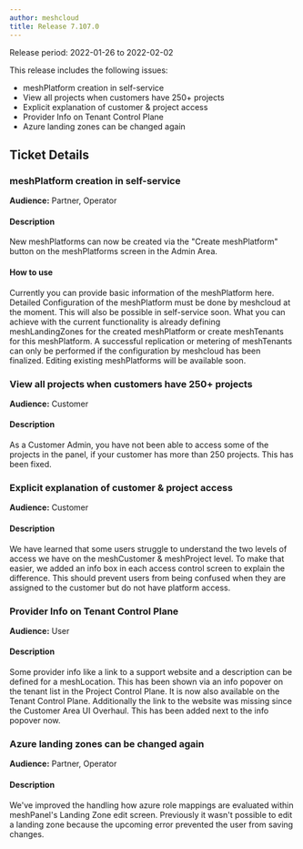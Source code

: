 ```yaml
---
author: meshcloud
title: Release 7.107.0
---
```


Release period: 2022-01-26 to 2022-02-02

This release includes the following issues:
* meshPlatform creation in self-service
* View all projects when customers have 250+ projects
* Explicit explanation of customer & project access
* Provider Info on Tenant Control Plane
* Azure landing zones can be changed again
<!--truncate-->

## Ticket Details
### meshPlatform creation in self-service
**Audience:** Partner, Operator


#### Description
New meshPlatforms can now be created via the "Create meshPlatform" button on the meshPlatforms screen
in the Admin Area.

#### How to use
Currently you can provide basic information of the meshPlatform here. Detailed Configuration
of the meshPlatform must be done by meshcloud at the moment. This will also be possible in self-service soon.
What you can achieve with the current functionality is already defining meshLandingZones for the created meshPlatform
or create meshTenants for this meshPlatform. A successful replication or metering of meshTenants can only be
performed if the configuration by meshcloud has been finalized. Editing existing meshPlatforms will be available
soon.

### View all projects when customers have 250+ projects
**Audience:** Customer


#### Description
As a Customer Admin, you have not been able to access some of the projects in the panel, if your customer has more than 250 projects. This has been fixed.

### Explicit explanation of customer & project access
**Audience:** Customer


#### Description
We have learned that some users struggle to understand the two levels of access we have on the meshCustomer &
meshProject level. To make that easier, we added an info box in each access control screen to explain the difference.
This should prevent users from being confused when they are assigned to the customer but do not have platform access.

### Provider Info on Tenant Control Plane
**Audience:** User


#### Description
Some provider info like a link to a support website and a description can be defined for a meshLocation.
This has been shown via an info popover on the tenant list in the Project Control Plane. It is now also
available on the Tenant Control Plane. Additionally the link to the website was missing since the 
Customer Area UI Overhaul. This has been added next to the info popover now.

### Azure landing zones can be changed again
**Audience:** Partner, Operator


#### Description
We've improved the handling how azure role mappings are evaluated within meshPanel's Landing Zone edit screen. Previously it wasn't possible to edit a landing zone because the upcoming error prevented the user from saving changes.

